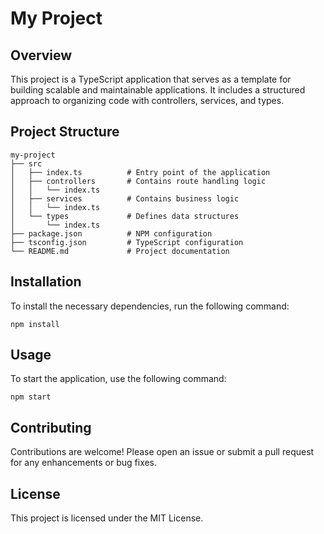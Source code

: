 # My Project

## Overview
This project is a TypeScript application that serves as a template for building scalable and maintainable applications. It includes a structured approach to organizing code with controllers, services, and types.

## Project Structure
```
my-project
├── src
│   ├── index.ts          # Entry point of the application
│   ├── controllers       # Contains route handling logic
│   │   └── index.ts
│   ├── services          # Contains business logic
│   │   └── index.ts
│   └── types             # Defines data structures
│       └── index.ts
├── package.json          # NPM configuration
├── tsconfig.json         # TypeScript configuration
└── README.md             # Project documentation
```

## Installation
To install the necessary dependencies, run the following command:

```
npm install
```

## Usage
To start the application, use the following command:

```
npm start
```

## Contributing
Contributions are welcome! Please open an issue or submit a pull request for any enhancements or bug fixes.

## License
This project is licensed under the MIT License.